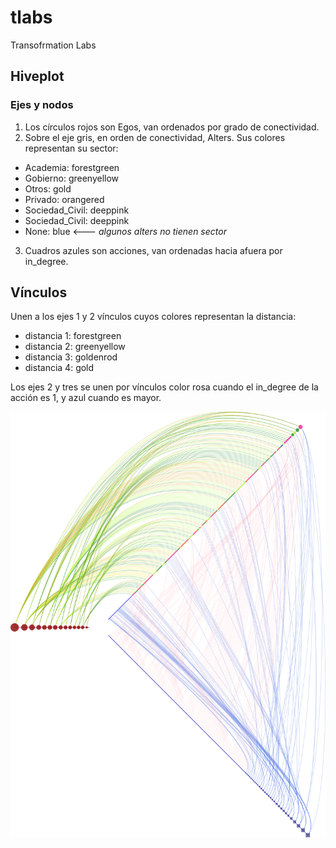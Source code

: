 # tlabs

Transofrmation Labs

## Hiveplot

### Ejes y nodos
 1. Los círculos rojos son Egos, van ordenados por grado de conectividad.
 2. Sobre el eje gris, en orden de conectividad, Alters. Sus colores representan su sector:
   - Academia: forestgreen
   - Gobierno: greenyellow
   - Otros: gold
   - Privado: orangered
   - Sociedad_Civil: deeppink
   - Sociedad_Civil: deeppink
   - None: blue <--- *algunos alters no tienen sector*
 3. Cuadros azules son acciones, van ordenadas hacia afuera por in_degree.


## Vínculos

Unen a los ejes 1 y 2 vínculos cuyos colores representan la distancia:

 - distancia 1: forestgreen
 - distancia 2: greenyellow
 - distancia 3: goldenrod
 - distancia 4: gold


Los ejes 2 y tres se unen por vínculos color rosa cuando el in_degree
de la acción es 1, y azul cuando es mayor.

<img src="fobject/agency.png" >
